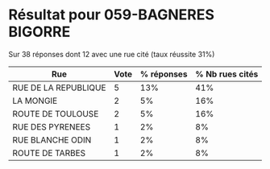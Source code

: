 # Résultat pour 059-BAGNERES BIGORRE

Sur 38 réponses dont 12 avec une rue cité (taux réussite 31%)

| Rue | Vote | % réponses | % Nb rues cités|
|-----|------|------------|----------------|
| RUE DE LA REPUBLIQUE | 5 | 13% | 41%|
| LA MONGIE | 2 | 5% | 16%|
| ROUTE DE TOULOUSE | 2 | 5% | 16%|
| RUE DES PYRENEES | 1 | 2% | 8%|
| RUE BLANCHE ODIN | 1 | 2% | 8%|
| ROUTE DE TARBES | 1 | 2% | 8%|
